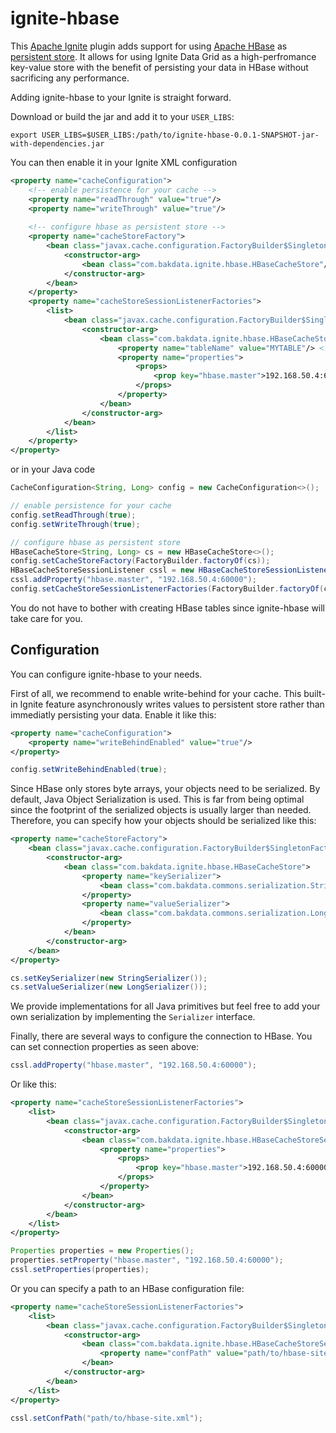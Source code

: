 # ignite-hbase

This [Apache Ignite](https://ignite.apache.org/) plugin adds support for using [Apache HBase](https://hbase.apache.org/) as [persistent store](https://apacheignite.readme.io/docs/persistent-store).
It allows for using Ignite Data Grid as a high-perfromance key-value store with the benefit of persisting your data in HBase without sacrificing any performance. 

Adding ignite-hbase to your Ignite is straight forward.

Download or build the jar and add it to your `USER_LIBS`:

~~~shell
export USER_LIBS=$USER_LIBS:/path/to/ignite-hbase-0.0.1-SNAPSHOT-jar-with-dependencies.jar
~~~

You can then enable it in your Ignite XML configuration

~~~xml
<property name="cacheConfiguration">
    <!-- enable persistence for your cache -->
    <property name="readThrough" value="true"/>
    <property name="writeThrough" value="true"/>
    
    <!-- configure hbase as persistent store -->
    <property name="cacheStoreFactory">
        <bean class="javax.cache.configuration.FactoryBuilder$SingletonFactory">
            <constructor-arg>
                <bean class="com.bakdata.ignite.hbase.HBaseCacheStore"/>
            </constructor-arg>
        </bean>
    </property>
    <property name="cacheStoreSessionListenerFactories">
        <list>
            <bean class="javax.cache.configuration.FactoryBuilder$SingletonFactory">
                <constructor-arg>
                    <bean class="com.bakdata.ignite.hbase.HBaseCacheStoreSessionListener">
                        <property name="tableName" value="MYTABLE"/> <!--required-->
                        <property name="properties">
                            <props>
                                <prop key="hbase.master">192.168.50.4:60000</prop>
                            </props>
                        </property>
                    </bean>
                </constructor-arg>
            </bean>
        </list>
    </property>
</property>
~~~

or in your Java code

~~~java
CacheConfiguration<String, Long> config = new CacheConfiguration<>();

// enable persistence for your cache
config.setReadThrough(true);
config.setWriteThrough(true);

// configure hbase as persistent store
HBaseCacheStore<String, Long> cs = new HBaseCacheStore<>();
config.setCacheStoreFactory(FactoryBuilder.factoryOf(cs));
HBaseCacheStoreSessionListener cssl = new HBaseCacheStoreSessionListener("MYTABLE");
cssl.addProperty("hbase.master", "192.168.50.4:60000");
config.setCacheStoreSessionListenerFactories(FactoryBuilder.factoryOf(cssl));
~~~

You do not have to bother with creating HBase tables since ignite-hbase will take care for you.

## Configuration

You can configure ignite-hbase to your needs.

First of all, we recommend to enable write-behind for your cache.
This built-in Ignite feature asynchronously writes values to persistent store rather than immediatly persisting your data.
Enable it like this:

~~~xml
<property name="cacheConfiguration">
    <property name="writeBehindEnabled" value="true"/>
</property>
~~~

~~~java
config.setWriteBehindEnabled(true);
~~~

Since HBase only stores byte arrays, your objects need to be serialized.
By default, Java Object Serialization is used.
This is far from being optimal since the footprint of the serialized objects is usually larger than needed.
Therefore, you can specify how your objects should be serialized like this:

~~~xml
<property name="cacheStoreFactory">
    <bean class="javax.cache.configuration.FactoryBuilder$SingletonFactory">
        <constructor-arg>
            <bean class="com.bakdata.ignite.hbase.HBaseCacheStore">
                <property name="keySerializer">
                    <bean class="com.bakdata.commons.serialization.StringSerializer"/>
                </property>
                <property name="valueSerializer">
                    <bean class="com.bakdata.commons.serialization.LongSerializer"/>
                </property>
            </bean>
        </constructor-arg>
    </bean>
</property>
~~~

~~~java
cs.setKeySerializer(new StringSerializer());
cs.setValueSerializer(new LongSerializer());
~~~

We provide implementations for all Java primitives but feel free to add your own serialization by implementing the `Serializer` interface.

Finally, there are several ways to configure the connection to HBase.
You can set connection properties as seen above:

~~~java
cssl.addProperty("hbase.master", "192.168.50.4:60000");
~~~

Or like this:

~~~xml
<property name="cacheStoreSessionListenerFactories">
    <list>
        <bean class="javax.cache.configuration.FactoryBuilder$SingletonFactory">
            <constructor-arg>
                <bean class="com.bakdata.ignite.hbase.HBaseCacheStoreSessionListener">
                    <property name="properties">
                        <props>
                            <prop key="hbase.master">192.168.50.4:60000</prop>
                        </props>
                    </property>
                </bean>
            </constructor-arg>
        </bean>
    </list>
</property>
~~~

~~~java
Properties properties = new Properties();
properties.setProperty("hbase.master", "192.168.50.4:60000");
cssl.setProperties(properties);
~~~

Or you can specify a path to an HBase configuration file:

~~~xml
<property name="cacheStoreSessionListenerFactories">
    <list>
        <bean class="javax.cache.configuration.FactoryBuilder$SingletonFactory">
            <constructor-arg>
                <bean class="com.bakdata.ignite.hbase.HBaseCacheStoreSessionListener">
                    <property name="confPath" value="path/to/hbase-site.xml"/>
                </bean>
            </constructor-arg>
        </bean>
    </list>
</property>
~~~

~~~java
cssl.setConfPath("path/to/hbase-site.xml");
~~~
